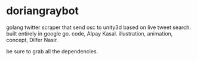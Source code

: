 # doriangraybot
golang twitter scraper that send osc to unity3d based on live tweet search. built entirely in google go. code, Alpay Kasal. illustration, animation, concept, Dilfer Nasir.

be sure to grab all the dependencies.
